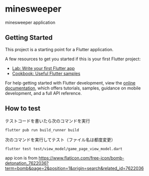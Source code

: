 # minesweeper

minesweeper application

## Getting Started

This project is a starting point for a Flutter application.

A few resources to get you started if this is your first Flutter project:

- [Lab: Write your first Flutter app](https://docs.flutter.dev/get-started/codelab)
- [Cookbook: Useful Flutter samples](https://docs.flutter.dev/cookbook)

For help getting started with Flutter development, view the
[online documentation](https://docs.flutter.dev/), which offers tutorials,
samples, guidance on mobile development, and a full API reference.

## How to test

テストコードを書いたら次のコマンドを実行

```
flutter pub run build_runner build

```

次のコマンドを実行してテスト（ファイル名は都度変更）

```
flutter test test/view_model/game_page_view_model.dart

```

app icon is from
https://www.flaticon.com/free-icon/bomb-detonation_7622036?term=bomb&page=2&position=1&origin=search&related_id=7622036
